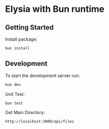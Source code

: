 # Elysia with Bun runtime

## Getting Started
Install package:
```bash
bun install
```

## Development
To start the development server run:
```bash
bun dev
```
Unit Test:
```bash
bun test
```
Get Main Directory:
```sh
http://localhost:3000/api/files
```